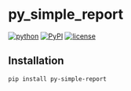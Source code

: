 # py_simple_report
[![python](https://img.shields.io/pypi/pyversions/py-simple-report)](https://www.python.org/)
[![PyPI](https://img.shields.io/pypi/v/py-simple-report.svg?style=for-the-badge)](https://pypi.org/project/py-simple-report/)
[![license](https://img.shields.io/pypi/l/py-simple-report?color=blue)](https://github.com/c60evaporator/py-simple-report/blob/master/LICENSE)

## Installation
`pip install py-simple-report`
